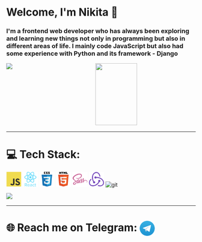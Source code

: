 # Welcome, I'm Nikita 👋
<h3 align="left">I'm a frontend web developer who has always been exploring and learning new things not only in programming but also in different areas of life.
I mainly code JavaScript but also had some experience with Python and its framework - Django</h3>
<img align="left" width="47%" src="https://github-readme-stats.vercel.app/api?username=enamoredevil&show_icons=true&theme=radical" />
<img height="165px" width="47%" src="https://github-readme-streak-stats.herokuapp.com/?user=enamoredevil&theme=radical&hide_border=false" />


---

<h1>💻 Tech Stack:</h1>
<p align="left"> 
<img src="https://raw.githubusercontent.com/devicons/devicon/master/icons/javascript/javascript-original.svg" alt="javascript" width="40" height="40"/>
<img src="https://raw.githubusercontent.com/devicons/devicon/master/icons/react/react-original-wordmark.svg" alt="react" width="40" height="40"/>
<img src="https://raw.githubusercontent.com/devicons/devicon/master/icons/css3/css3-original-wordmark.svg" alt="css3" width="40" height="40"/>
<img src="https://raw.githubusercontent.com/devicons/devicon/master/icons/html5/html5-original-wordmark.svg" alt="html5" width="40" height="40"/>
<img src="https://raw.githubusercontent.com/devicons/devicon/master/icons/sass/sass-original.svg" alt="sass" width="40" height="40"/>
<img src="https://raw.githubusercontent.com/devicons/devicon/master/icons/redux/redux-original.svg" alt="redux" width="40" height="40"/>
<img src="https://www.vectorlogo.zone/logos/git-scm/git-scm-icon.svg" alt="git" width="40" height="40"/>
</p>
<img width="50%" src="https://github-readme-stats.vercel.app/api/top-langs/?username=enamoredevil&layout=compact" />

---

<h1 align="left">🌐 Reach me on Telegram: <a href="https://t.me/chemical_dysprosium" target="_blank"><img align="center" src="Telegram_logo.svg" alt="telegram" height="40" width="40" /></a></h1>

